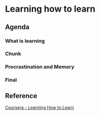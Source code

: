 # Learning how to learn


## Agenda
### What is learning

### Chunk

### Procrastination and Memory

### Final


## Reference
[Coursera - Learning How to Learn](https://www.coursera.org/learn/learning-how-to-learn/resources/EuNDl)